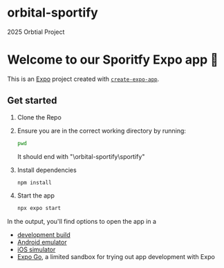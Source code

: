 # orbital-sportify
2025 Orbtial Project 

# Welcome to our Sporitfy Expo app 👋

This is an [Expo](https://expo.dev) project created with [`create-expo-app`](https://www.npmjs.com/package/create-expo-app).

## Get started

1. Clone the Repo 

2. Ensure you are in the correct working directory by running: 

   ```bash
   pwd
   ```
   It should end with "\orbital-sportify\sportify"

3. Install dependencies

   ```bash
   npm install
   ```

4. Start the app

   ```bash
   npx expo start
   ```
In the output, you'll find options to open the app in a

- [development build](https://docs.expo.dev/develop/development-builds/introduction/)
- [Android emulator](https://docs.expo.dev/workflow/android-studio-emulator/)
- [iOS simulator](https://docs.expo.dev/workflow/ios-simulator/)
- [Expo Go](https://expo.dev/go), a limited sandbox for trying out app development with Expo